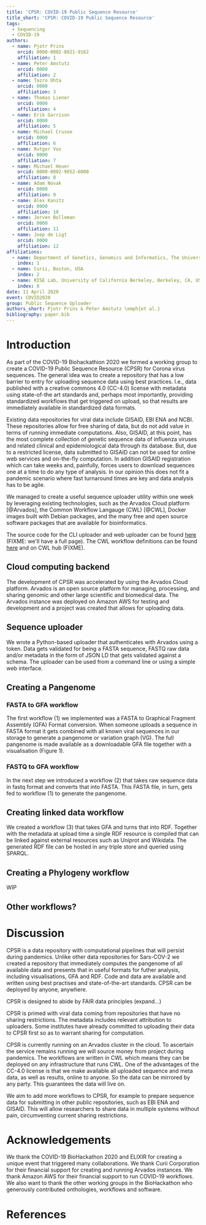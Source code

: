 ```yaml
---
title: 'CPSR: COVID-19 Public Sequence Resource'
title_short: 'CPSR: COVID-19 Public Sequence Resource'
tags:
  - Sequencing
  - COVID-19
authors:
  - name: Pjotr Prins
    orcid: 0000-0002-8021-9162
    affiliation: 1
  - name: Peter Amstutz
    orcid: 0000
    affiliation: 2
  - name: Tazro Ohta
    orcid: 0000
    affiliation: 3
  - name: Thomas Liener
    orcid: 0000
    affiliation: 4
  - name: Erik Garrison
    orcid: 0000
    affiliation: 5
  - name: Michael Crusoe
    orcid: 0000
    affiliation: 6
  - name: Rutger Vos
    orcid: 0000
    affiliation: 7
  - name: Michael Heuer
    orcid: 0000-0002-9052-6000
    affiliation: 8
  - name: Adam Novak
    orcid: 0000
    affiliation: 9
  - name: Alex Kanitz
    orcid: 0000
    affiliation: 10
  - name: Jerven Bolleman
    orcid: 0000
    affiliation: 11
  - name: Joep de Ligt
    orcid: 0000
    affiliation: 12
affiliations:
  - name: Department of Genetics, Genomics and Informatics, The University of Tennessee Health Science Center, Memphis, TN, USA.
    index: 1
  - name: Curii, Boston, USA
    index: 2
  - name: RISE Lab, University of California Berkeley, Berkeley, CA, USA.
    index: 8
date: 11 April 2020
event: COVID2020
group: Public Sequence Uploader
authors_short: Pjotr Prins & Peter Amstutz \emph{et al.}
bibliography: paper.bib
---
```


<!--

The paper.md, bibtex and figure file can be found in this repo:

  https://github.com/arvados/bh20-seq-resource

To modify, please clone the repo. You can generate PDF of the paper by
pasting above link (or yours) with

  https://github.com/biohackrxiv/bhxiv-gen-pdf

Note that author order will change!

-->

# Introduction

As part of the COVID-19 Biohackathion 2020 we formed a working
group to create a COVID-19 Public Sequence Resource (CPSR) for
Corona virus sequences. The general idea was to create a
repository that has a low barrier to entry for uploading sequence
data using best practices. I.e., data published with a creative
commons 4.0 (CC-4.0) license with metadata using state-of-the art
standards and, perhaps most importantly, providing standardized
workflows that get triggered on upload, so that results are
immediately available in standardized data formats.

Existing data repositories for viral data include GISAID, EBI ENA
and NCBI. These repositories allow for free sharing of data, but
do not add value in terms of running immediate
computations. Also, GISAID, at this point, has the most complete
collection of genetic sequence data of influenza viruses and
related clinical and epidemiological data through its
database. But, due to a restricted license, data submitted to
GISAID can not be used for online web services and on-the-fly
computation. In addition GISAID registration which can take weeks
and, painfully, forces users to download sequences one at a time
to do any type of analysis. In our opinion this does not fit a
pandemic scenario where fast turnaround times are key and data
analysis has to be agile.

We managed to create a useful sequence uploader utility within
one week by leveraging existing technologies, such as the Arvados
Cloud platform [@Arvados], the Common Workflow Langauge (CWL)
[@CWL], Docker images built with Debian packages, and the many
free and open source software packages that are available for
bioinformatics.

The source code for the CLI uploader and web uploader can be
found [here](https://github.com/arvados/bh20-seq-resource)
(FIXME: we'll have a full page). The CWL workflow definitions can
be found [here](https://github.com/hpobio-lab/viral-analysis) and
on CWL hub (FIXME).

<!--

    RESULTS!

    For each section below

    State the problem you worked on
    Give the state-of-the art/plan
    Describe what you have done/results starting with The working group created...
    Write a conclusion
    Write up any future work

-->

## Cloud computing backend

The development of CPSR was accelerated by using the Arvados
Cloud platform. Arvados is an open source platform for managing,
processing, and sharing genomic and other large scientific and
biomedical data. The Arvados instance was deployed on Amazon AWS
for testing and development and a project was created that
allows for uploading data.

## Sequence uploader

We wrote a Python-based uploader that authenticates with Arvados
using a token. Data gets validated for being a FASTA sequence,
FASTQ raw data and/or metadata in the form of JSON LD that gets
validated against a schema. The uploader can be used
from a command line or using a simple web interface.

## Creating a Pangenome

### FASTA to GFA workflow

The first workflow (1) we implemented was a FASTA to Graphical
Fragment Assembly (GFA) Format conversion. When someone uploads a
sequence in FASTA format it gets combined with all known viral
sequences in our storage to generate a pangenome or variation
graph (VG). The full pangenome is made available as a
downloadable GFA file together with a visualisation (Figure 1).

### FASTQ to GFA workflow

In the next step we introduced a workflow (2) that takes raw
sequence data in fastq format and converts that into FASTA.
This FASTA file, in turn, gets fed to workflow (1) to generate
the pangenome.

## Creating linked data workflow

We created a workflow (3) that takes GFA and turns that into
RDF. Together with the metadata at upload time a single RDF
resource is compiled that can be linked against external
resources such as Uniprot and Wikidata. The generated RDF file
can be hosted in any triple store and queried using SPARQL.

## Creating a Phylogeny workflow

WIP

## Other workflows?

# Discussion

CPSR is a data repository with computational pipelines that will
persist during pandemics.  Unlike other data repositories for
Sars-COV-2 we created a repository that immediately computes the
pangenome of all available data and presents that in useful
formats for futher analysis, including visualisations, GFA and
RDF. Code and data are available and written using best practises
and state-of-the-art standards. CPSR can be deployed by anyone,
anywhere.

CPSR is designed to abide by FAIR data principles (expand...)

CPSR is primed with viral data coming from repositories that have
no sharing restrictions. The metadata includes relevant
attribution to uploaders. Some institutes have already committed
to uploading their data to CPSR first so as to warrant sharing
for computation.

CPSR is currently running on an Arvados cluster in the cloud. To
ascertain the service remains running we will source money from
project during pandemics. The workflows are written in CWL which
means they can be deployed on any infrastructure that runs
CWL. One of the advantages of the CC-4.0 license is that we make
available all uploaded sequence and meta data, as well as
results, online to anyone. So the data can be mirrored by any
party. This guarantees the data will live on.

<!-- Future work... -->

We aim to add more workflows to CPSR, for example to prepare
sequence data for submitting in other public repositories, such
as EBI ENA and GISAID. This will allow researchers to share data
in multiple systems without pain, circumventing current sharing
restrictions.

# Acknowledgements

We thank the COVID-19 BioHackathon 2020 and ELIXIR for creating a
unique event that triggered many collaborations. We thank Curii
Corporation for their financial support for creating and running
Arvados instances.  We thank Amazon AWS for their financial
support to run COVID-19 workflows. We also want to thank the
other working groups in the BioHackathon who generously
contributed onthologies, workflows and software.


# References
